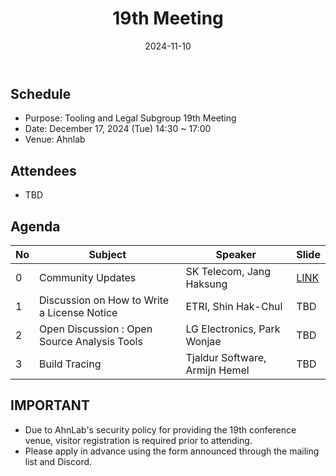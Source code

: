 ﻿---
title: "19th Meeting"
linkTitle: "19th Meeting"
weight: 3
date: 2024-11-10
type: docs
description: Tooling & Legal Subgroup 19th Meeting
---

## Schedule
* Purpose: Tooling and Legal Subgroup 19th Meeting
* Date: December 17, 2024 (Tue) 14:30 ~ 17:00
* Venue: Ahnlab

## Attendees
* TBD

## Agenda
| No | Subject           | Speaker | Slide |
|----|-----------------|------|------|
| 0  | Community Updates | SK Telecom, Jang Haksung | [LINK](https://openchain-project.github.io/OpenChain-KWG/resource/) |
| 1  | Discussion on How to Write a License Notice | ETRI, Shin Hak-Chul | TBD |
| 2  | Open Discussion : Open Source Analysis Tools | LG Electronics, Park Wonjae | TBD |
| 3  | Build Tracing | Tjaldur Software, Armijn Hemel | TBD |

## IMPORTANT
* Due to AhnLab's security policy for providing the 19th conference venue, visitor registration is required prior to attending.
* Please apply in advance using the form announced through the mailing list and Discord.

<!--

## Attendees

## Meeting Minutes

## Photo Gallery

<div ><span class="image fit">
</span></div> -->